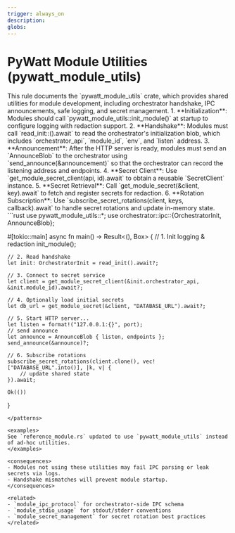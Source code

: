 ```yaml
---
trigger: always_on
description: 
globs: 
---
```

# PyWatt Module Utilities (pywatt_module_utils)

<context>
This rule documents the `pywatt_module_utils` crate, which provides shared utilities for module development, including orchestrator handshake, IPC announcements, safe logging, and secret management.
</context>

<rules>
1. **Initialization**: Modules should call `pywatt_module_utils::init_module()` at startup to configure logging with redaction support.
2. **Handshake**: Modules must call `read_init::<OrchestratorInit>().await` to read the orchestrator's initialization blob, which includes `orchestrator_api`, `module_id`, `env`, and `listen` address.
3. **Announcement**: After the HTTP server is ready, modules must send an `AnnounceBlob` to the orchestrator using `send_announce(&announcement)` so that the orchestrator can record the listening address and endpoints.
4. **Secret Client**: Use `get_module_secret_client(api, id).await` to obtain a reusable `SecretClient` instance.
5. **Secret Retrieval**: Call `get_module_secret(&client, key).await` to fetch and register secrets for redaction.
6. **Rotation Subscription**: Use `subscribe_secret_rotations(client, keys, callback).await` to handle secret rotations and update in-memory state.
</rules>

<patterns>
```rust
use pywatt_module_utils::*;
use orchestrator::ipc::{OrchestratorInit, AnnounceBlob};

#[tokio::main]
async fn main() -> Result<(), Box<dyn std::error::Error>> {
    // 1. Init logging & redaction
    init_module();

    // 2. Read handshake
    let init: OrchestratorInit = read_init().await?;

    // 3. Connect to secret service
    let client = get_module_secret_client(&init.orchestrator_api, &init.module_id).await?;

    // 4. Optionally load initial secrets
    let db_url = get_module_secret(&client, "DATABASE_URL").await?;
    
    // 5. Start HTTP server...
    let listen = format!("127.0.0.1:{}", port);
    // send announce
    let announce = AnnounceBlob { listen, endpoints };
    send_announce(&announce)?;

    // 6. Subscribe rotations
    subscribe_secret_rotations(client.clone(), vec!["DATABASE_URL".into()], |k, v| {
        // update shared state
    }).await;

    Ok(())
}
```
</patterns>

<examples>
See `reference_module.rs` updated to use `pywatt_module_utils` instead of ad-hoc utilities.
</examples>

<consequences>
- Modules not using these utilities may fail IPC parsing or leak secrets via logs.
- Handshake mismatches will prevent module startup.
</consequences>

<related>
- `module_ipc_protocol` for orchestrator-side IPC schema
- `module_stdio_usage` for stdout/stderr conventions
- `module_secret_management` for secret rotation best practices
</related>
